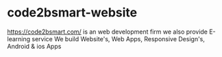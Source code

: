 # code2bsmart-website
https://code2bsmart.com/
is an web development firm we also provide E-learning service We build Website's, Web Apps, Responsive Design's, Android &amp; ios Apps 

